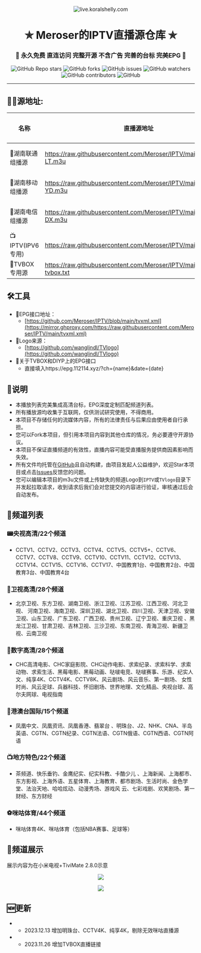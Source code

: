 <p align="center"><img alt="live.koralshelly.com" src="https://mirror.ghproxy.com/https://raw.githubusercontent.com/wanglindl/TVlogo/main/img/Hunan.png"></p>
<h1 align="center"> ✯ Meroser的IPTV直播源仓库 ✯ </h1>
<h3 align="center">🔕 永久免费 直连访问 完整开源 不含广告 完善的台标 完美EPG 🔕</h3>

<p align="center">
<img alt="GitHub Repo stars" src="https://img.shields.io/github/stars/Meroser/IPTV">
<img alt="GitHub forks" src="https://img.shields.io/github/forks/Meroser/IPTV">
<img alt="GitHub issues" src="https://img.shields.io/github/issues/Meroser/IPTV">
<img alt="GitHub watchers" src="https://img.shields.io/github/watchers/Meroser/IPTV">
<img alt="GitHub contributors" src="https://img.shields.io/github/contributors/Meroser/IPTV">
<img alt="GitHub" src="https://img.shields.io/github/license/Meroser/IPTV">
</p>


---

## 🏄‍♀️源地址:

<table>
  <thead>
    <tr>
      <th>名称</th>
      <th>直播源地址</th>
      <th>频道数</th>
      <th>更新时间</th>
    </tr>
  </thead>
  <tbody>
    <tr>
      <td>🎠湖南联通组播源</td>
      <td><a href="https://mirror.ghproxy.com/https://raw.githubusercontent.com/Meroser/IPTV/main/m3u/IPTV-LT.m3u">https://raw.githubusercontent.com/Meroser/IPTV/main/m3u/IPTV-LT.m3u</a></td>
      <td>待完善</td>
      <td>2023.11.20</td>
    </tr>
    <tr>
      <td>🎡湖南移动组播源</td>
      <td><a href="https://mirror.ghproxy.com/https://raw.githubusercontent.com/Meroser/IPTV/main/m3u/IPTV-YD.m3u">https://raw.githubusercontent.com/Meroser/IPTV/main/m3u/IPTV-YD.m3u</a></td>
      <td>待完善</td>
      <td>2023.11.20</td>
    </tr>
    <tr>
      <td>🎢湖南电信组播源</td>
      <td><a href="https://mirror.ghproxy.com/https://raw.githubusercontent.com/Meroser/IPTV/main/m3u/IPTV-DX.m3u">https://raw.githubusercontent.com/Meroser/IPTV/main/m3u/IPTV-DX.m3u</a></td>
      <td>待完善</td>
      <td>2023.11.20</td>
    </tr>
    <tr>
      <td>📺IPTV(IPV6专用)</td>
      <td><a href="https://mirror.ghproxy.com/https://raw.githubusercontent.com/Meroser/IPTV/main/IPTV.m3u">https://raw.githubusercontent.com/Meroser/IPTV/main/IPTV.m3u</a></td>
      <td>161个</td>
      <td>2023.12.13</td>
    </tr>
    <tr>
      <td>🧢TVBOX专用源</td>
      <td><a href="https://mirror.ghproxy.com/https://raw.githubusercontent.com/Meroser/IPTV/main/IPTV-tvbox.txt">https://raw.githubusercontent.com/Meroser/IPTV/main/IPTV-tvbox.txt</a></td>
      <td>168个</td>
      <td>2023.11.26</td>
    </tr>
  </tbody>
</table>


## 🛠️工具
- 📆EPG接口地址：
  -  [https://github.com/Meroser/IPTV/blob/main/tvxml.xml](https://mirror.ghproxy.com/https://raw.githubusercontent.com/Meroser/IPTV/main/tvxml.xml)
- 📌Logo来源：
  -  [https://github.com/wanglindl/TVlogo](https://github.com/wanglindl/TVlogo)
- 📼关于TVBOX和DIYP上的EPG接口
  - 直接填入https://epg.112114.xyz/?ch={name}&date={date} 

## 📖说明
- 本播放列表完美集成高清台标，EPG深度定制匹配频道列表。
- 所有播放源均收集于互联网，仅供测试研究使用，不得商用。
- 本项目不存储任何的流媒体内容，所有的法律责任与后果应由使用者自行承担。
- 您可以Fork本项目，但引用本项目内容到其他仓库的情况，务必要遵守开源协议。
- 本项目不保证直播频道的有效性，直播内容可能受直播服务提供商因素影响而失效。
- 所有文件均托管在[GitHub](https://github.com/Meroser/IPTV)且自动构建，由项目发起人公益维护，欢迎Star本项目或点击[Issues](https://github.com/Meroser/IPTV/issues/new/choose)反馈您的问题。
- 您可以编辑本项目的m3u文件或上传缺失的频道Logo到`IPTV`或`TVlogo`目录下并发起拉取请求，收到请求后我们会对您提交的内容进行验证，审核通过后会自动发布。

## 📒频道列表
### 📟央视高清/22个频道
- CCTV1、CCTV2、CCTV3、CCTV4、CCTV5、CCTV5+、CCTV6、CCTV7、CCTV8、CCTV9、CCTV10、CCTV11、CCTV12、CCTV13、CCTV14、CCTV15、CCTV16、CCTV17、中国教育1台、中国教育2台、中国教育3台、中国教育4台
### 📠卫视高清/28个频道
- 北京卫视、东方卫视、湖南卫视、浙江卫视、江苏卫视、江西卫视、河北卫视、 河南卫视、海南卫视、深圳卫视、湖北卫视、四川卫视、天津卫视、安徽卫视、山东卫视、广东卫视、广西卫视、贵州卫视、辽宁卫视、重庆卫视 、黑龙江卫视、甘肃卫视、吉林卫视、三沙卫视、东南卫视、青海卫视、新疆卫视、云南卫视
### 📱数字高清/28个频道
- CHC高清电影、CHC家庭影院、CHC动作电影、求索纪录、求索科学、求索动物、求索生活、黑莓电影、黑莓动画、哒啵电竞、哒啵赛事、乐游、纪实人文、纯享4K、CCTV4K、CCTV8K、风云剧场、风云音乐、第一剧场、 女性时尚、风云足球、兵器科技、怀旧剧场、世界地理、文化精品、央视台球、高尔夫网球、电视指南
### 📲港澳台国际/15个频道
- 凤凰中文、凤凰资讯、凤凰香港、翡翠台 、明珠台、J2、NHK、CNA、半岛英语、CGTN、CGTN纪录、CGTN法语、CGTN俄语、CGTN西语、CGTN阿语
### 📺地方特色/22个频道
- 茶频道、快乐垂钓、金鹰纪实、纪实科教、卡酷少儿 、上海新闻、上海都市、东方影视、上海外语、五星体育、上海教育、都市剧场、生活时尚、金色学堂、法治天地、哈哈炫动、动漫秀场、游戏风 云、七彩戏剧、欢笑剧场、第一财经、东方财经
### ⚽咪咕体育/44个频道
- 咪咕体育4K、咪咕体育（包括NBA赛事、足球等）

## 🎦频道展示
展示内容为在小米电视+TiviMate 2.8.0示意
<p align="center"><img src="https://mirror.ghproxy.com/https://raw.githubusercontent.com/Meroser/IPTV/main/img/%E5%B1%95%E7%A4%BA%E5%9B%BE%E7%89%87%20(1).jpg"></p>
<p align="center"><img src="https://mirror.ghproxy.com/https://raw.githubusercontent.com/Meroser/IPTV/main/img/%E5%B1%95%E7%A4%BA%E5%9B%BE%E7%89%87%20(2).jpg"></p>

## 🆕更新
- - 2023.12.13 增加明珠台、CCTV4K、纯享4K，剔除无效咪咕直播源
- - 2023.11.26 增加TVBOX直播链接
